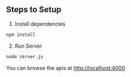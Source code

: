 
## Steps to Setup

1. Install dependencies

```bash
npm install
```

2. Run Server

```bash
node server.js
```

You can browse the apis at <http://localhost:4000>
